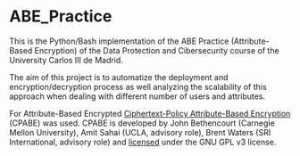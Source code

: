 # ABE_Practice

This is the Python/Bash implementation of the ABE Practice (Attribute-Based Encryption) of the Data Protection and Cibersecurity course of the University Carlos III de Madrid.

The aim of this project is to automatize the deployment and encryption/decryption process as well analyzing the scalability of this approach when dealing with different number of users and attributes.

For Attribute-Based Encrypted [Ciphertext-Policy Attribute-Based Encryption](https://www.cs.utexas.edu/~bwaters/publications/papers/cp-abe.pdf) (CPABE) was used. CPABE is developed by John Bethencourt (Carnegie Mellon University), Amit Sahai (UCLA, advisory role), Brent Waters (SRI International, advisory role) and [licensed](https://acsc.cs.utexas.edu/cpabe/) under the GNU GPL v3 license.
